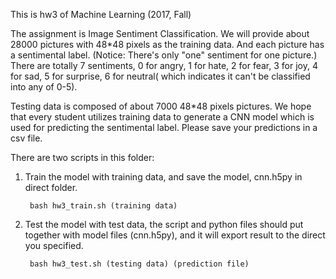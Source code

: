 This is hw3 of Machine Learning (2017, Fall)

The assignment is Image Sentiment Classification. We will provide about 28000 pictures with 48*48 pixels as the training data.  And each picture has a sentimental label.  (Notice: There's only "one" sentiment for one picture.)  There are totally 7 sentiments, 0 for angry, 1 for hate, 2 for fear, 3 for joy, 4 for sad, 5 for surprise, 6 for neutral( which indicates it can't be classified into any of 0-5).

Testing data is composed of about 7000 48*48 pixels pictures. We hope that every student utilizes training data to generate a CNN model which is used for predicting the sentimental label. Please save your predictions in a csv file.

There are two scripts in this folder:

1. Train the model with training data, and save the model, cnn.h5py in direct folder.

		bash hw3_train.sh (training data)

2. Test the model with test data, the script and python files should put together with model files (cnn.h5py), and it will export result to the direct you specified.

		bash hw3_test.sh (testing data) (prediction file)




